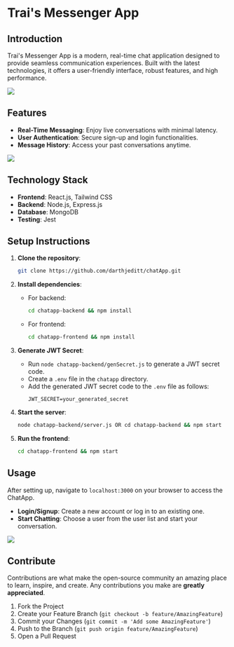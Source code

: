 # Trai's Messenger App

## Introduction

Trai's Messenger App is a modern, real-time chat application designed to provide seamless communication experiences. Built with the latest technologies, it offers a user-friendly interface, robust features, and high performance.

![](https://github.com/darthjeditt/chatApp/blob/main/gifs/gif1.gif)

## Features

- **Real-Time Messaging**: Enjoy live conversations with minimal latency.
- **User Authentication**: Secure sign-up and login functionalities.
- **Message History**: Access your past conversations anytime.

![](https://github.com/darthjeditt/chatApp/blob/main/gifs/gif2.gif)

## Technology Stack

- **Frontend**: React.js, Tailwind CSS
- **Backend**: Node.js, Express.js
- **Database**: MongoDB
- **Testing**: Jest

## Setup Instructions

1. **Clone the repository**:
   ```bash
   git clone https://github.com/darthjeditt/chatApp.git
   ```

2. **Install dependencies**:
   - For backend: 
     ```bash
     cd chatapp-backend && npm install
     ```
   - For frontend: 
     ```bash
     cd chatapp-frontend && npm install
     ```

3. **Generate JWT Secret**:
   - Run `node chatapp-backend/genSecret.js` to generate a JWT secret code.
   - Create a `.env` file in the `chatapp` directory.
   - Add the generated JWT secret code to the `.env` file as follows:
     ```
     JWT_SECRET=your_generated_secret
     ```

4. **Start the server**:
   ```bash
   node chatapp-backend/server.js OR cd chatapp-backend && npm start
   ```

5. **Run the frontend**:
   ```bash
   cd chatapp-frontend && npm start
   ```

## Usage

After setting up, navigate to `localhost:3000` on your browser to access the ChatApp.

- **Login/Signup**: Create a new account or log in to an existing one.
- **Start Chatting**: Choose a user from the user list and start your conversation.

![](https://github.com/darthjeditt/chatApp/blob/main/gifs/gif1.gif)

## Contribute

Contributions are what make the open-source community an amazing place to learn, inspire, and create. Any contributions you make are **greatly appreciated**.

1. Fork the Project
2. Create your Feature Branch (`git checkout -b feature/AmazingFeature`)
3. Commit your Changes (`git commit -m 'Add some AmazingFeature'`)
4. Push to the Branch (`git push origin feature/AmazingFeature`)
5. Open a Pull Request